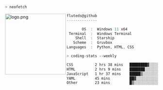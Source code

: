 ```zsh
> neofetch
```

<!--img align="left" src="https://github.com/fluteds.png" alt="logo.png" width="200"/>-->
<img align="left" src="https://external-content.duckduckgo.com/iu/?u=https%3A%2F%2F78.media.tumblr.com%2F975fca5f82161b190efdcaa05ffbd4ec%2Ftumblr_p6q6m9TJF01x3p3jmo1_500.png&f=1&nofb=1" alt="logo.png" width="200"/>

```csharp
fluteds@github
--------------

       OS  :  Windows 11 x64
 Terminal  :  Windows Terminal
    Shell  :  Starship
   Scheme  :  Gruvbox
Languages  :  Python, HTML, CSS
```

```zsh
> coding-stats --weekly
```

<!--START_SECTION:waka-->

```txt
CSS          2 hrs 38 mins   ████████▓░░░░░░░░░░░░░░░░   34.84 %
HTML         2 hrs 9 mins    ███████░░░░░░░░░░░░░░░░░░   28.44 %
JavaScript   1 hr 37 mins    █████▒░░░░░░░░░░░░░░░░░░░   21.44 %
YAML         45 mins         ██▓░░░░░░░░░░░░░░░░░░░░░░   10.09 %
Other        23 mins         █▒░░░░░░░░░░░░░░░░░░░░░░░   05.16 %
```

<!--END_SECTION:waka-->
